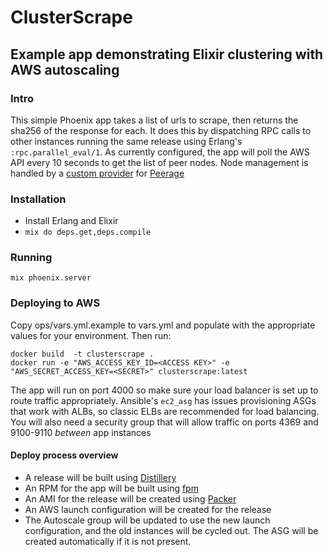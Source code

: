 # ClusterScrape

## Example app demonstrating Elixir clustering with AWS autoscaling

### Intro
This simple Phoenix app takes a list of urls to scrape, then returns the sha256 of the response for each. It does this by dispatching RPC calls to other instances running the same release using Erlang's `:rpc.parallel_eval/1`. As currently configured, the app will poll the AWS API every 10 seconds to get the list of peer nodes. Node management is handled by a [custom provider](https://github.com/adhocteam/ClusterScrape/blob/master/lib/cluster_scrape/query_nodes.ex) for [Peerage](https://github.com/mrluc/peerage)

### Installation
* Install Erlang and Elixir
* `mix do deps.get,deps.compile`

### Running

```
mix phoenix.server
```

### Deploying to AWS
Copy ops/vars.yml.example to vars.yml and populate with the appropriate values for your environment. Then run:
```
docker build  -t clusterscrape .
docker run -e "AWS_ACCESS_KEY_ID=<ACCESS KEY>" -e "AWS_SECRET_ACCESS_KEY=<SECRET>" clusterscrape:latest
```
The app will run on port 4000 so make sure your load balancer is set up to route traffic appropriately. Ansible's `ec2_asg` has issues provisioning ASGs that work with ALBs, so classic ELBs are recommended for load balancing. You will also need a security group that will allow traffic on ports 4369 and 9100-9110 _between_ app instances

#### Deploy process overview
* A release will be built using [Distillery](https://github.com/bitwalker/distillery)
* An RPM for the app will be built using [fpm](https://github.com/jordansissel/fpm)
* An AMI for the release will be created using [Packer](https://github.com/hashicorp/packer)
* An AWS launch configuration will be created for the release
* The Autoscale group will be updated to use the new launch configuration, and the old instances will be cycled out. The ASG will be created automatically if it is not present.
